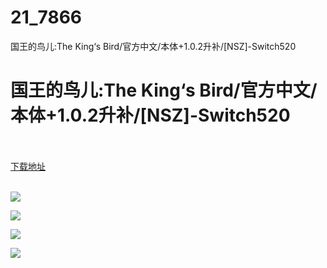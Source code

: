 # 21_7866
国王的鸟儿:The King‘s Bird/官方中文/本体+1.0.2升补/[NSZ]-Switch520
# 国王的鸟儿:The King‘s Bird/官方中文/本体+1.0.2升补/[NSZ]-Switch520
 <br/></br>
[下载地址](https://www.switch520.cc/article/7866 "下载地址")
<br/></br>

<p><img src="https://www.switch520.cc/muke_img/upload_art_editor_20201216-1_6bbca42c9a2fc6d1d83521867d29df41.jpg"></p>
<p><img src="https://www.switch520.cc/muke_img/upload_art_editor_20201216-1_aa65f5baf72fd6ff16bb830ae8f335fa.jpg"></p>
<p><img src="https://www.switch520.cc/muke_img/upload_art_editor_20201216-1_16d5fd3620ccfc28e46f7a9e8c53d404.jpg"></p>
<p><img src="https://www.switch520.cc/muke_img/upload_art_editor_20201216-1_96fe586cf96bf0a4e3f60edd316a0541.jpg"></p>
<p><strong><span style="color:#D9D9D9">&nbsp;</span></strong></p>
<p><strong><span style="color:#D9D9D9">&nbsp;</span></strong></p>
